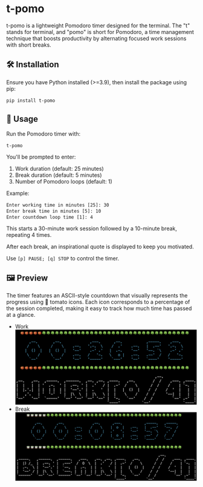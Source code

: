 # t-pomo
t-pomo is a lightweight Pomodoro timer designed for the terminal. The "t" stands for terminal, and "pomo" is short for Pomodoro, a time management technique that boosts productivity by alternating focused work sessions with short breaks.

## 🛠 Installation
Ensure you have Python installed (>=3.9), then install the package using pip:
```
pip install t-pomo
```

## 📌 Usage
Run the Pomodoro timer with:
```
t-pomo
```

You'll be prompted to enter:
1. Work duration (default: 25 minutes)
2. Break duration (default: 5 minutes)
3. Number of Pomodoro loops (default: 1)

Example:

```
Enter working time in minutes [25]: 30
Enter break time in minutes [5]: 10
Enter countdown loop time [1]: 4
```
This starts a 30-minute work session followed by a 10-minute break, repeating 4 times.

After each break, an inspirational quote is displayed to keep you motivated.

Use `[p] PAUSE; [q] STOP` to control the timer.

## 🖼 Preview
The timer features an ASCII-style countdown that visually represents the progress using 🍅 tomato icons. Each icon corresponds to a percentage of the session completed, making it easy to track how much time has passed at a glance.
- Work
![timer_display_sample_work](https://github.com/uuboyscy/t-pomo/raw/main/timer_display_sample_work.png)
- Break
![timer_display_sample_break](https://github.com/uuboyscy/t-pomo/raw/main/timer_display_sample_break.png)
